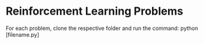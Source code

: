 # Reinforcement Learning Problems
For each problem, clone the respective folder and run the command: python [filename.py]
